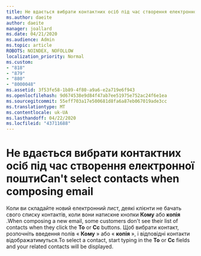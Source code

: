 ```yaml
---
title: Не вдається вибрати контактних осіб під час створення електронної пошти в Outlook.com
ms.author: daeite
author: daeite
manager: joallard
ms.date: 04/21/2020
ms.audience: Admin
ms.topic: article
ROBOTS: NOINDEX, NOFOLLOW
localization_priority: Normal
ms.custom:
- "818"
- "879"
- "880"
- "8000048"
ms.assetid: 3f53fe58-1b89-4f80-a9a6-e2a719e6f943
ms.openlocfilehash: 9d674538e9d84f47ab7ee51975e752ac24f6e1ea
ms.sourcegitcommit: 55eff703a17e500681d8fa6a87eb067019ade3cc
ms.translationtype: MT
ms.contentlocale: uk-UA
ms.lasthandoff: 04/22/2020
ms.locfileid: "43711688"
---
```

# <a name="cant-select-contacts-when-composing-email"></a><span data-ttu-id="f63ca-102">Не вдається вибрати контактних осіб під час створення електронної пошти</span><span class="sxs-lookup"><span data-stu-id="f63ca-102">Can't select contacts when composing email</span></span>

<span data-ttu-id="f63ca-103">Коли ви складайте новий електронний лист, деякі клієнти не бачать свого списку контактів, коли вони натискне кнопки **Кому** або **копія** .</span><span class="sxs-lookup"><span data-stu-id="f63ca-103">When composing a new email, some customers don't see their list of contacts when they click the **To** or **Cc** buttons.</span></span> <span data-ttu-id="f63ca-104">Щоб вибрати контакт, розпочніть введення полів « **Кому** » або « **копія** », і відповідні контакти відображатимуться.</span><span class="sxs-lookup"><span data-stu-id="f63ca-104">To select a contact, start typing in the **To** or **Cc** fields and your related contacts will be displayed.</span></span>
